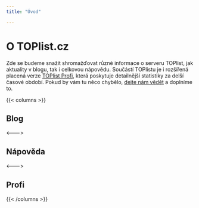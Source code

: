 ```yaml
---
title: "Úvod"

---
```


# O TOPlist.cz

Zde se budeme snažit shromažďovat různé informace o serveru TOPlist, jak aktuality v blogu, tak i celkovou nápovědu. Součástí TOPlistu je i rozšířená placená verze [TOPlist Profi](https://profi.toplist.cz), která poskytuje detailnější statistiky za delší časové období. Pokud by vám tu něco chybělo, [dejte nám vědět](https://www.toplist.cz/kontakt/) a doplníme to.

{{< columns >}}
## Blog

<--->

## Nápověda

<--->

## Profi

{{< /columns >}}
